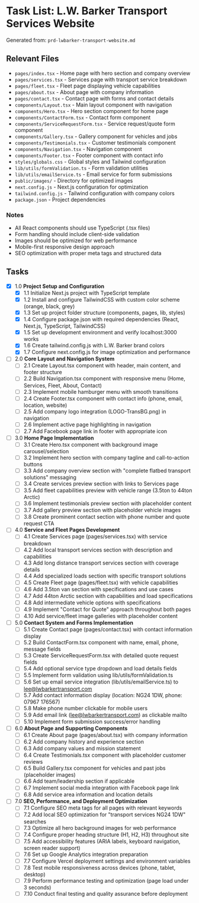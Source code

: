 # Task List: L.W. Barker Transport Services Website

Generated from: `prd-lwbarker-transport-website.md`

## Relevant Files

- `pages/index.tsx` - Home page with hero section and company overview
- `pages/services.tsx` - Services page with transport service breakdown
- `pages/fleet.tsx` - Fleet page displaying vehicle capabilities
- `pages/about.tsx` - About page with company information
- `pages/contact.tsx` - Contact page with forms and contact details
- `components/Layout.tsx` - Main layout component with navigation
- `components/Hero.tsx` - Hero section component for home page
- `components/ContactForm.tsx` - Contact form component
- `components/ServiceRequestForm.tsx` - Service request/quote form component
- `components/Gallery.tsx` - Gallery component for vehicles and jobs
- `components/Testimonials.tsx` - Customer testimonials component
- `components/Navigation.tsx` - Navigation component
- `components/Footer.tsx` - Footer component with contact info
- `styles/globals.css` - Global styles and Tailwind configuration
- `lib/utils/formValidation.ts` - Form validation utilities
- `lib/utils/emailService.ts` - Email service for form submissions
- `public/images/` - Directory for optimized images
- `next.config.js` - Next.js configuration for optimization
- `tailwind.config.js` - Tailwind configuration with company colors
- `package.json` - Project dependencies

### Notes

- All React components should use TypeScript (.tsx files)
- Form handling should include client-side validation
- Images should be optimized for web performance
- Mobile-first responsive design approach
- SEO optimization with proper meta tags and structured data

## Tasks

- [x] 1.0 **Project Setup and Configuration**
  - [x] 1.1 Initialize Next.js project with TypeScript template
  - [x] 1.2 Install and configure TailwindCSS with custom color scheme (orange, black, grey)
  - [x] 1.3 Set up project folder structure (components, pages, lib, styles)
  - [x] 1.4 Configure package.json with required dependencies (React, Next.js, TypeScript, TailwindCSS)
  - [x] 1.5 Set up development environment and verify localhost:3000 works
  - [x] 1.6 Create tailwind.config.js with L.W. Barker brand colors
  - [x] 1.7 Configure next.config.js for image optimization and performance

- [ ] 2.0 **Core Layout and Navigation System**
  - [ ] 2.1 Create Layout.tsx component with header, main content, and footer structure
  - [ ] 2.2 Build Navigation.tsx component with responsive menu (Home, Services, Fleet, About, Contact)
  - [ ] 2.3 Implement mobile hamburger menu with smooth transitions
  - [ ] 2.4 Create Footer.tsx component with contact info (phone, email, location, website)
  - [ ] 2.5 Add company logo integration (LOGO-TransBG.png) in navigation
  - [ ] 2.6 Implement active page highlighting in navigation
  - [ ] 2.7 Add Facebook page link in footer with appropriate icon

- [ ] 3.0 **Home Page Implementation**
  - [ ] 3.1 Create Hero.tsx component with background image carousel/selection
  - [ ] 3.2 Implement hero section with company tagline and call-to-action buttons
  - [ ] 3.3 Add company overview section with "complete flatbed transport solutions" messaging
  - [ ] 3.4 Create services preview section with links to Services page
  - [ ] 3.5 Add fleet capabilities preview with vehicle range (3.5ton to 44ton Arctic)
  - [ ] 3.6 Implement testimonials preview section with placeholder content
  - [ ] 3.7 Add gallery preview section with placeholder vehicle images
  - [ ] 3.8 Create prominent contact section with phone number and quote request CTA

- [ ] 4.0 **Service and Fleet Pages Development**
  - [ ] 4.1 Create Services page (pages/services.tsx) with service breakdown
  - [ ] 4.2 Add local transport services section with description and capabilities
  - [ ] 4.3 Add long distance transport services section with coverage details
  - [ ] 4.4 Add specialized loads section with specific transport solutions
  - [ ] 4.5 Create Fleet page (pages/fleet.tsx) with vehicle capabilities
  - [ ] 4.6 Add 3.5ton van section with specifications and use cases
  - [ ] 4.7 Add 44ton Arctic section with capabilities and load specifications
  - [ ] 4.8 Add intermediate vehicle options with specifications
  - [ ] 4.9 Implement "Contact for Quote" approach throughout both pages
  - [ ] 4.10 Add service/fleet image galleries with placeholder content

- [ ] 5.0 **Contact System and Forms Implementation**
  - [ ] 5.1 Create Contact page (pages/contact.tsx) with contact information display
  - [ ] 5.2 Build ContactForm.tsx component with name, email, phone, message fields
  - [ ] 5.3 Create ServiceRequestForm.tsx with detailed quote request fields
  - [ ] 5.4 Add optional service type dropdown and load details fields
  - [ ] 5.5 Implement form validation using lib/utils/formValidation.ts
  - [ ] 5.6 Set up email service integration (lib/utils/emailService.ts) to lee@lwbarkertransport.com
  - [ ] 5.7 Add contact information display (location: NG24 1DW, phone: 07967 176567)
  - [ ] 5.8 Make phone number clickable for mobile users
  - [ ] 5.9 Add email link (lee@lwbarkertransport.com) as clickable mailto
  - [ ] 5.10 Implement form submission success/error handling

- [ ] 6.0 **About Page and Supporting Components**
  - [ ] 6.1 Create About page (pages/about.tsx) with company information
  - [ ] 6.2 Add company history and experience section
  - [ ] 6.3 Add company values and mission statement
  - [ ] 6.4 Create Testimonials.tsx component with placeholder customer reviews
  - [ ] 6.5 Build Gallery.tsx component for vehicles and past jobs (placeholder images)
  - [ ] 6.6 Add team/leadership section if applicable
  - [ ] 6.7 Implement social media integration with Facebook page link
  - [ ] 6.8 Add service area information and location details

- [ ] 7.0 **SEO, Performance, and Deployment Optimization**
  - [ ] 7.1 Configure SEO meta tags for all pages with relevant keywords
  - [ ] 7.2 Add local SEO optimization for "transport services NG24 1DW" searches
  - [ ] 7.3 Optimize all hero background images for web performance
  - [ ] 7.4 Configure proper heading structure (H1, H2, H3) throughout site
  - [ ] 7.5 Add accessibility features (ARIA labels, keyboard navigation, screen reader support)
  - [ ] 7.6 Set up Google Analytics integration preparation
  - [ ] 7.7 Configure Vercel deployment settings and environment variables
  - [ ] 7.8 Test mobile responsiveness across devices (phone, tablet, desktop)
  - [ ] 7.9 Perform performance testing and optimization (page load under 3 seconds)
  - [ ] 7.10 Conduct final testing and quality assurance before deployment 